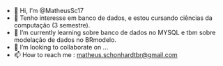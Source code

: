 - 👋 Hi, I’m @MatheusSc17
- 👀 Tenho interesse em banco de dados, e estou cursando ciências da computação (3 semestre).
- 🌱 I’m currently learning  sobre banco de dados no MYSQL e tbm sobre modelação de dados no BRmodelo.
- 💞️ I’m looking to collaborate on ...
- 📫 How to reach me : matheus.schonhardtbr@gmail.com

<!---
MatheusSc17/MatheusSc17 is a ✨ special ✨ repository because its `README.md` (this file) appears on your GitHub profile.
You can click the Preview link to take a look at your changes.
--->
